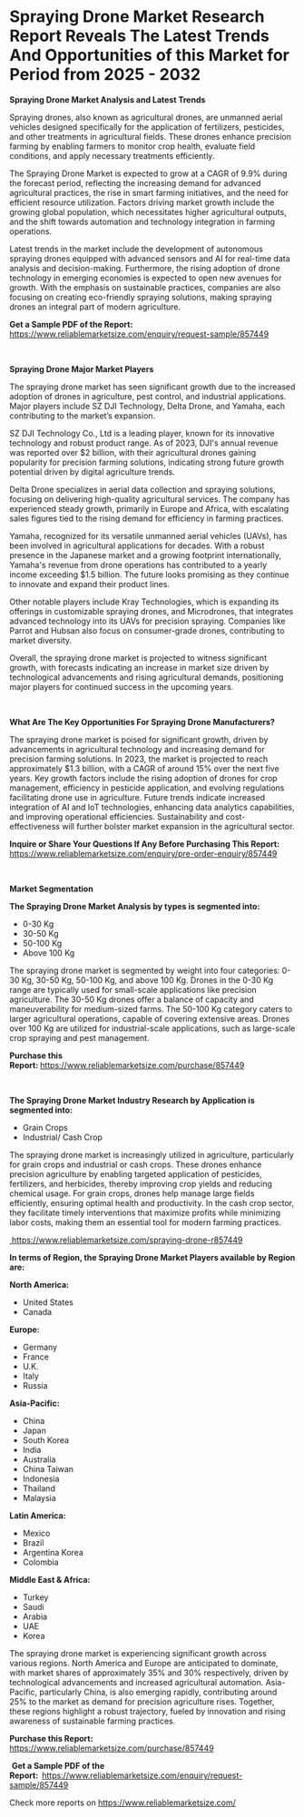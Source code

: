 <p><h1>Spraying Drone Market Research Report Reveals The Latest Trends And Opportunities of this Market for Period from 2025 - 2032</h1></p><p><strong>Spraying Drone Market Analysis and Latest Trends</strong></p>
<p><p>Spraying drones, also known as agricultural drones, are unmanned aerial vehicles designed specifically for the application of fertilizers, pesticides, and other treatments in agricultural fields. These drones enhance precision farming by enabling farmers to monitor crop health, evaluate field conditions, and apply necessary treatments efficiently. </p><p>The Spraying Drone Market is expected to grow at a CAGR of 9.9% during the forecast period, reflecting the increasing demand for advanced agricultural practices, the rise in smart farming initiatives, and the need for efficient resource utilization. Factors driving market growth include the growing global population, which necessitates higher agricultural outputs, and the shift towards automation and technology integration in farming operations.</p><p>Latest trends in the market include the development of autonomous spraying drones equipped with advanced sensors and AI for real-time data analysis and decision-making. Furthermore, the rising adoption of drone technology in emerging economies is expected to open new avenues for growth. With the emphasis on sustainable practices, companies are also focusing on creating eco-friendly spraying solutions, making spraying drones an integral part of modern agriculture.</p></p>
<p><strong>Get a Sample PDF of the Report:&nbsp;</strong> <a href="https://www.reliablemarketsize.com/enquiry/request-sample/857449?utm_campaign=2393&utm_medium=2&utm_source=Github&utm_content=ia&utm_term=09042025&utm_id=spraying-drone">https://www.reliablemarketsize.com/enquiry/request-sample/857449</a></p>
<p>&nbsp;</p>
<p><strong>Spraying Drone Major Market Players</strong></p>
<p><p>The spraying drone market has seen significant growth due to the increased adoption of drones in agriculture, pest control, and industrial applications. Major players include SZ DJI Technology, Delta Drone, and Yamaha, each contributing to the market’s expansion.</p><p>SZ DJI Technology Co., Ltd is a leading player, known for its innovative technology and robust product range. As of 2023, DJI's annual revenue was reported over $2 billion, with their agricultural drones gaining popularity for precision farming solutions, indicating strong future growth potential driven by digital agriculture trends.</p><p>Delta Drone specializes in aerial data collection and spraying solutions, focusing on delivering high-quality agricultural services. The company has experienced steady growth, primarily in Europe and Africa, with escalating sales figures tied to the rising demand for efficiency in farming practices.</p><p>Yamaha, recognized for its versatile unmanned aerial vehicles (UAVs), has been involved in agricultural applications for decades. With a robust presence in the Japanese market and a growing footprint internationally, Yamaha's revenue from drone operations has contributed to a yearly income exceeding $1.5 billion. The future looks promising as they continue to innovate and expand their product lines.</p><p>Other notable players include Kray Technologies, which is expanding its offerings in customizable spraying drones, and Microdrones, that integrates advanced technology into its UAVs for precision spraying. Companies like Parrot and Hubsan also focus on consumer-grade drones, contributing to market diversity.</p><p>Overall, the spraying drone market is projected to witness significant growth, with forecasts indicating an increase in market size driven by technological advancements and rising agricultural demands, positioning major players for continued success in the upcoming years.</p></p>
<p>&nbsp;</p>
<p><strong>What Are The Key Opportunities For Spraying Drone Manufacturers?</strong></p>
<p><p>The spraying drone market is poised for significant growth, driven by advancements in agricultural technology and increasing demand for precision farming solutions. In 2023, the market is projected to reach approximately $1.3 billion, with a CAGR of around 15% over the next five years. Key growth factors include the rising adoption of drones for crop management, efficiency in pesticide application, and evolving regulations facilitating drone use in agriculture. Future trends indicate increased integration of AI and IoT technologies, enhancing data analytics capabilities, and improving operational efficiencies. Sustainability and cost-effectiveness will further bolster market expansion in the agricultural sector.</p></p>
<p><strong>Inquire or Share Your Questions If Any Before Purchasing This Report:</strong> <a href="https://www.reliablemarketsize.com/enquiry/pre-order-enquiry/857449?utm_campaign=2393&utm_medium=2&utm_source=Github&utm_content=ia&utm_term=09042025&utm_id=spraying-drone">https://www.reliablemarketsize.com/enquiry/pre-order-enquiry/857449</a></p>
<p>&nbsp;</p>
<p><strong>Market Segmentation</strong></p>
<p><strong>The Spraying Drone Market Analysis by types is segmented into:</strong></p>
<p><ul><li>0-30 Kg</li><li>30-50 Kg</li><li>50-100 Kg</li><li>Above 100 Kg</li></ul></p>
<p><p>The spraying drone market is segmented by weight into four categories: 0-30 Kg, 30-50 Kg, 50-100 Kg, and above 100 Kg. Drones in the 0-30 Kg range are typically used for small-scale applications like precision agriculture. The 30-50 Kg drones offer a balance of capacity and maneuverability for medium-sized farms. The 50-100 Kg category caters to larger agricultural operations, capable of covering extensive areas. Drones over 100 Kg are utilized for industrial-scale applications, such as large-scale crop spraying and pest management.</p></p>
<p><strong>Purchase this Report:&nbsp;</strong><a href="https://www.reliablemarketsize.com/purchase/857449?utm_campaign=2393&utm_medium=2&utm_source=Github&utm_content=ia&utm_term=09042025&utm_id=spraying-drone">https://www.reliablemarketsize.com/purchase/857449</a></p>
<p>&nbsp;</p>
<p><strong>The Spraying Drone Market Industry Research by Application is segmented into:</strong></p>
<p><ul><li>Grain Crops</li><li>Industrial/ Cash Crop</li></ul></p>
<p><p>The spraying drone market is increasingly utilized in agriculture, particularly for grain crops and industrial or cash crops. These drones enhance precision agriculture by enabling targeted application of pesticides, fertilizers, and herbicides, thereby improving crop yields and reducing chemical usage. For grain crops, drones help manage large fields efficiently, ensuring optimal health and productivity. In the cash crop sector, they facilitate timely interventions that maximize profits while minimizing labor costs, making them an essential tool for modern farming practices.</p></p>
<p><a href="https://www.reliablemarketsize.com/spraying-drone-r857449?utm_campaign=2393&utm_medium=2&utm_source=Github&utm_content=ia&utm_term=09042025&utm_id=spraying-drone">&nbsp;https://www.reliablemarketsize.com/spraying-drone-r857449</a></p>
<p><strong>In terms of Region, the Spraying Drone Market Players available by Region are:</strong></p>
<p>
    <p> <strong> North America: </strong>
        <ul>
            <li>United States</li>
            <li>Canada</li>
        </ul>
        </p> 
    <p> <strong> Europe: </strong>
        <ul>
            <li>Germany</li>
            <li>France</li>
            <li>U.K.</li>
            <li>Italy</li>
            <li>Russia</li>
        </ul>
        </p> 
    <p> <strong> Asia-Pacific: </strong>
        <ul>
            <li>China</li>
            <li>Japan</li>
            <li>South Korea</li>
            <li>India</li>
            <li>Australia</li>
            <li>China Taiwan</li>
            <li>Indonesia</li>
            <li>Thailand</li>
            <li>Malaysia</li>
        </ul>
        </p> 
    <p> <strong> Latin America: </strong>
        <ul>
            <li>Mexico</li>
            <li>Brazil</li>
            <li>Argentina Korea</li>
            <li>Colombia</li>
        </ul>
        </p> 
    <p> <strong> Middle East & Africa: </strong>
        <ul>
            <li>Turkey</li>
            <li>Saudi</li>
            <li>Arabia</li>
            <li>UAE</li>
            <li>Korea</li>
        </ul>
    </p>
    </p>
<p><p>The spraying drone market is experiencing significant growth across various regions. North America and Europe are anticipated to dominate, with market shares of approximately 35% and 30% respectively, driven by technological advancements and increased agricultural automation. Asia-Pacific, particularly China, is also emerging rapidly, contributing around 25% to the market as demand for precision agriculture rises. Together, these regions highlight a robust trajectory, fueled by innovation and rising awareness of sustainable farming practices.</p></p>
<p><strong>Purchase this Report: </strong><a href="https://www.reliablemarketsize.com/purchase/857449?utm_campaign=2393&utm_medium=2&utm_source=Github&utm_content=ia&utm_term=09042025&utm_id=spraying-drone">https://www.reliablemarketsize.com/purchase/857449</a></p>
<p>&nbsp;<strong>Get a Sample PDF of the Report:&nbsp;&nbsp;</strong><a href="https://www.reliablemarketsize.com/enquiry/request-sample/857449?utm_campaign=2393&utm_medium=2&utm_source=Github&utm_content=ia&utm_term=09042025&utm_id=spraying-drone">https://www.reliablemarketsize.com/enquiry/request-sample/857449</a></p>
<p><strong></strong></p>
<p>Check more reports on <a href="https://www.reliablemarketsize.com/?utm_campaign=2393&utm_medium=2&utm_source=Github&utm_content=ia&utm_term=09042025&utm_id=spraying-drone">https://www.reliablemarketsize.com/</a></p>